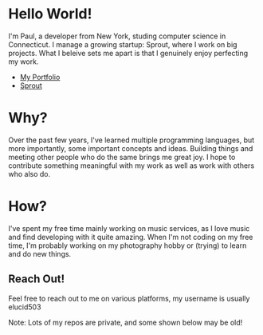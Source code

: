 # Hello World!
I'm Paul, a developer from New York, studing computer science in Connecticut. I manage a growing startup: Sprout, where I work on big projects. What I beleive sets me apart is that I genuinely enjoy perfecting my work. 

- [My Portfolio](https://elucid.vip)
- [Sprout](https://sprout.software)

# Why?
Over the past few years, I've learned multiple programming languages, but more importantly, some important concepts and ideas. Building things and meeting other people who do the same brings me great joy. I hope to contribute something meaningful with my work as well as work with others who also do.

# How?
I've spent my free time mainly working on music services, as I love music and find developing with it quite amazing. When I'm not coding on my free time, I'm probably working on my photography hobby or (trying) to learn and do new things. 

## Reach Out!
Feel free to reach out to me on various platforms, my username is usually elucid503

Note: Lots of my repos are private, and some shown below may be old!
